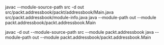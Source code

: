 javac --module-source-path src -d out src/packt.addressbook/packt/addressbook/Main.java src/packt.addressbook/module-info.java
java --module-path out --module packt.addressbook/packt.addressbook.Main

javac -d out --module-source-path src --module packt.addressbook
java --module-path out --module packt.addressbook/packt.addressbook.Main